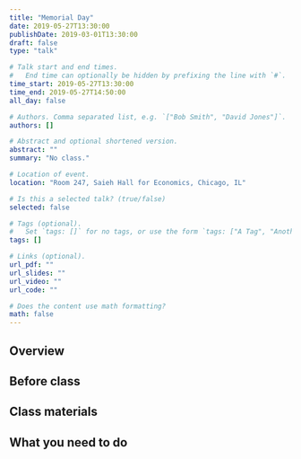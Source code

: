 ```yaml
---
title: "Memorial Day"
date: 2019-05-27T13:30:00
publishDate: 2019-03-01T13:30:00
draft: false
type: "talk"

# Talk start and end times.
#   End time can optionally be hidden by prefixing the line with `#`.
time_start: 2019-05-27T13:30:00
time_end: 2019-05-27T14:50:00
all_day: false

# Authors. Comma separated list, e.g. `["Bob Smith", "David Jones"]`.
authors: []

# Abstract and optional shortened version.
abstract: ""
summary: "No class."

# Location of event.
location: "Room 247, Saieh Hall for Economics, Chicago, IL"

# Is this a selected talk? (true/false)
selected: false

# Tags (optional).
#   Set `tags: []` for no tags, or use the form `tags: ["A Tag", "Another Tag"]` for one or more tags.
tags: []

# Links (optional).
url_pdf: ""
url_slides: ""
url_video: ""
url_code: ""

# Does the content use math formatting?
math: false
---
```




## Overview


## Before class


## Class materials


## What you need to do

